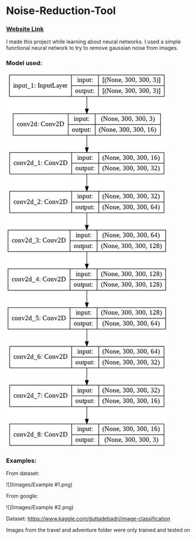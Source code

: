 # Noise-Reduction-Tool

### [Website Link](http://noisy.pythonanywhere.com/)

I made this project while learning about neural networks. I used a simple functional neural network to try to remove gaussian noise from images.

### Model used:

![](images/model_.png)

### Examples:

From dataset:

![](images/Example #1.png)

From google:

![](images/Example #2.png)


Dataset: https://www.kaggle.com/duttadebadri/image-classification

Images from the travel and adventure folder were only trained and tested on

